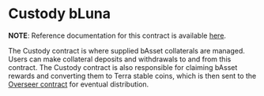 # Custody bLuna

**NOTE**: Reference documentation for this contract is available [here](https://app.gitbook.com/@anchor-protocol/s/anchor-2/smart-contracts/money-market/custody-bluna-specific).

The Custody contract is where supplied bAsset collaterals are managed. Users can make collateral 
deposits and withdrawals to and from this contract. The Custody contract is also responsible for 
claiming bAsset rewards and converting them to Terra stable coins, which is then sent to the [Overseer contract](../overseer) for eventual distribution.
